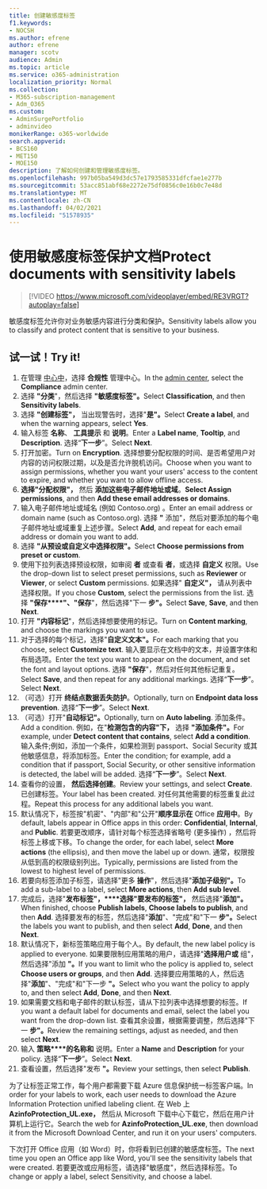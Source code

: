 ```yaml
---
title: 创建敏感度标签
f1.keywords:
- NOCSH
ms.author: efrene
author: efrene
manager: scotv
audience: Admin
ms.topic: article
ms.service: o365-administration
localization_priority: Normal
ms.collection:
- M365-subscription-management
- Adm_O365
ms.custom:
- AdminSurgePortfolio
- adminvideo
monikerRange: o365-worldwide
search.appverid:
- BCS160
- MET150
- MOE150
description: 了解如何创建和管理敏感度标签。
ms.openlocfilehash: 997b05ba549d3dc57e1793585331dfcfae1e277b
ms.sourcegitcommit: 53acc851abf68e2272e75df0856c0e16b0c7e48d
ms.translationtype: MT
ms.contentlocale: zh-CN
ms.lasthandoff: 04/02/2021
ms.locfileid: "51578935"
---
```

# <a name="protect-documents-with-sensitivity-labels"></a><span data-ttu-id="e846a-103">使用敏感度标签保护文档</span><span class="sxs-lookup"><span data-stu-id="e846a-103">Protect documents with sensitivity labels</span></span>

> [!VIDEO https://www.microsoft.com/videoplayer/embed/RE3VRGT?autoplay=false]

<span data-ttu-id="e846a-104">敏感度标签允许你对业务敏感内容进行分类和保护。</span><span class="sxs-lookup"><span data-stu-id="e846a-104">Sensitivity labels allow you to classify and protect content that is sensitive to your business.</span></span>

## <a name="try-it"></a><span data-ttu-id="e846a-105">试一试！</span><span class="sxs-lookup"><span data-stu-id="e846a-105">Try it!</span></span>

1. <span data-ttu-id="e846a-106">在管理 [中心中](https://admin.microsoft.com)，选择 **合规性** 管理中心。</span><span class="sxs-lookup"><span data-stu-id="e846a-106">In the [admin center](https://admin.microsoft.com), select the **Compliance** admin center.</span></span>
1. <span data-ttu-id="e846a-107">选择 **"分类**"，然后选择 **"敏感度标签"。**</span><span class="sxs-lookup"><span data-stu-id="e846a-107">Select **Classification**, and then **Sensitivity labels**.</span></span>
1. <span data-ttu-id="e846a-108">选择 **"创建标签"，** 当出现警告时，选择"**是"。**</span><span class="sxs-lookup"><span data-stu-id="e846a-108">Select **Create a label**, and when the warning appears, select **Yes**.</span></span>
1. <span data-ttu-id="e846a-109">输入标签 **名称**、 **工具提示** 和 **说明**。</span><span class="sxs-lookup"><span data-stu-id="e846a-109">Enter a **Label name**, **Tooltip**, and **Description**.</span></span> <span data-ttu-id="e846a-110">选择“**下一步**”。</span><span class="sxs-lookup"><span data-stu-id="e846a-110">Select **Next**.</span></span>
1. <span data-ttu-id="e846a-111">打开加密。</span><span class="sxs-lookup"><span data-stu-id="e846a-111">Turn on **Encryption**.</span></span> <span data-ttu-id="e846a-112">选择想要分配权限的时间、是否希望用户对内容的访问权限过期，以及是否允许脱机访问。</span><span class="sxs-lookup"><span data-stu-id="e846a-112">Choose when you want to assign permissions, whether you want your users' access to the content to expire, and whether you want to allow offline access.</span></span>
1. <span data-ttu-id="e846a-113">**选择"分配权限"，** 然后 **添加这些电子邮件地址或域**。</span><span class="sxs-lookup"><span data-stu-id="e846a-113">**Select Assign permissions**, and then **Add these email addresses or domains**.</span></span>
1. <span data-ttu-id="e846a-114">输入电子邮件地址或域名 (例如 Contoso.org) 。</span><span class="sxs-lookup"><span data-stu-id="e846a-114">Enter an email address or domain name (such as Contoso.org).</span></span>  <span data-ttu-id="e846a-115">选择 **"** 添加"，然后对要添加的每个电子邮件地址或域重复上述步骤。</span><span class="sxs-lookup"><span data-stu-id="e846a-115">Select **Add**, and repeat for each email address or domain you want to add.</span></span>
1. <span data-ttu-id="e846a-116">选择 **"从预设或自定义中选择权限"。**</span><span class="sxs-lookup"><span data-stu-id="e846a-116">Select **Choose permissions from preset or custom**.</span></span>
1. <span data-ttu-id="e846a-117">使用下拉列表选择预设权限，如审阅 **者** 或查看 **者**，或选择 **自定义** 权限。</span><span class="sxs-lookup"><span data-stu-id="e846a-117">Use the drop-down list to select preset permissions, such as **Reviewer** or **Viewer**, or select **Custom** permissions.</span></span> <span data-ttu-id="e846a-118">如果选择" **自定义"，** 请从列表中选择权限。</span><span class="sxs-lookup"><span data-stu-id="e846a-118">If you chose **Custom**, select the permissions from the list.</span></span> <span data-ttu-id="e846a-119">选择 **"保存\*\*\*\*"、"保存**"，然后选择"下一 **步"。**</span><span class="sxs-lookup"><span data-stu-id="e846a-119">Select **Save**, **Save**, and then **Next**.</span></span>
1. <span data-ttu-id="e846a-120">打开 **"内容标记**"，然后选择想要使用的标记。</span><span class="sxs-lookup"><span data-stu-id="e846a-120">Turn on **Content marking**, and choose the markings you want to use.</span></span>
1. <span data-ttu-id="e846a-121">对于选择的每个标记，选择"**自定义文本"。**</span><span class="sxs-lookup"><span data-stu-id="e846a-121">For each marking that you choose, select **Customize text**.</span></span> <span data-ttu-id="e846a-122">输入要显示在文档中的文本，并设置字体和布局选项。</span><span class="sxs-lookup"><span data-stu-id="e846a-122">Enter the text you want to appear on the document, and set the font and layout options.</span></span> <span data-ttu-id="e846a-123">选择 **"保存**"，然后对任何其他标记重复。</span><span class="sxs-lookup"><span data-stu-id="e846a-123">Select **Save**, and then repeat for any additional markings.</span></span> <span data-ttu-id="e846a-124">选择“**下一步**”。</span><span class="sxs-lookup"><span data-stu-id="e846a-124">Select **Next**.</span></span>
1. <span data-ttu-id="e846a-125">（可选）打开 **终结点数据丢失防护**。</span><span class="sxs-lookup"><span data-stu-id="e846a-125">Optionally, turn on **Endpoint data loss prevention**.</span></span> <span data-ttu-id="e846a-126">选择“**下一步**”。</span><span class="sxs-lookup"><span data-stu-id="e846a-126">Select **Next**.</span></span>
1. <span data-ttu-id="e846a-127">（可选）打开"**自动标记"。**</span><span class="sxs-lookup"><span data-stu-id="e846a-127">Optionally, turn on **Auto labeling**.</span></span> <span data-ttu-id="e846a-128">添加条件。</span><span class="sxs-lookup"><span data-stu-id="e846a-128">Add a condition.</span></span> <span data-ttu-id="e846a-129">例如，在"**检测包含的内容"下，** 选择 **"添加条件"。**</span><span class="sxs-lookup"><span data-stu-id="e846a-129">For example, under **Detect content that contains**, select **Add a condition**.</span></span> <span data-ttu-id="e846a-130">输入条件;例如，添加一个条件，如果检测到 passport、Social Security 或其他敏感信息，将添加标签。</span><span class="sxs-lookup"><span data-stu-id="e846a-130">Enter the condition; for example, add a condition that if passport, Social Security, or other sensitive information is detected, the label will be added.</span></span> <span data-ttu-id="e846a-131">选择“**下一步**”。</span><span class="sxs-lookup"><span data-stu-id="e846a-131">Select **Next**.</span></span>
1. <span data-ttu-id="e846a-132">查看你的设置， **然后选择创建**。</span><span class="sxs-lookup"><span data-stu-id="e846a-132">Review your settings, and select **Create**.</span></span> <span data-ttu-id="e846a-133">已创建标签。</span><span class="sxs-lookup"><span data-stu-id="e846a-133">Your label has been created.</span></span> <span data-ttu-id="e846a-134">对任何其他需要的标签重复此过程。</span><span class="sxs-lookup"><span data-stu-id="e846a-134">Repeat this process for any additional labels you want.</span></span>
1. <span data-ttu-id="e846a-135">默认情况下，标签按"机密"、"内部"和"公开"**顺序显示在** Office **应用中**。</span><span class="sxs-lookup"><span data-stu-id="e846a-135">By default, labels appear in Office apps in this order: **Confidential**, **Internal**, and **Public**.</span></span> <span data-ttu-id="e846a-136">若要更改顺序，请针对每个标签选择省略号 (更多操作) ，然后将标签上移或下移。</span><span class="sxs-lookup"><span data-stu-id="e846a-136">To change the order, for each label, select **More actions** (the ellipsis), and then move the label up or down.</span></span> <span data-ttu-id="e846a-137">通常，权限按从低到高的权限级别列出。</span><span class="sxs-lookup"><span data-stu-id="e846a-137">Typically, permissions are listed from the lowest to highest level of permissions.</span></span>
1. <span data-ttu-id="e846a-138">若要向标签添加子标签，请选择"更多 **操作**"，然后选择"**添加子级别"。**</span><span class="sxs-lookup"><span data-stu-id="e846a-138">To add a sub-label to a label, select **More actions**, then **Add sub level**.</span></span>
1. <span data-ttu-id="e846a-139">完成后，选择"**发布标签"，\*\*\*\*选择"要发布的标签"，** 然后选择"**添加"。**</span><span class="sxs-lookup"><span data-stu-id="e846a-139">When finished, choose **Publish labels**, **Choose labels to publish**, and then **Add**.</span></span> <span data-ttu-id="e846a-140">选择要发布的标签，然后选择"**添加**"、"完成"和"下一 **步"。**</span><span class="sxs-lookup"><span data-stu-id="e846a-140">Select the labels you want to publish, and then select **Add**, **Done**, and then **Next**.</span></span>
1. <span data-ttu-id="e846a-141">默认情况下，新标签策略应用于每个人。</span><span class="sxs-lookup"><span data-stu-id="e846a-141">By default, the new label policy is applied to everyone.</span></span> <span data-ttu-id="e846a-142">如果要限制应用策略的用户，请选择"**选择用户或** 组"，然后选择"添加 **"。**</span><span class="sxs-lookup"><span data-stu-id="e846a-142">If you want to limit who the policy is applied to, select **Choose users or groups**, and then **Add**.</span></span> <span data-ttu-id="e846a-143">选择要应用策略的人，然后选择"**添加**"、"完成"和"下一步 **"。**</span><span class="sxs-lookup"><span data-stu-id="e846a-143">Select who you want the policy to apply to, and then select **Add**, **Done**, and then **Next**.</span></span>
1. <span data-ttu-id="e846a-144">如果需要文档和电子邮件的默认标签，请从下拉列表中选择想要的标签。</span><span class="sxs-lookup"><span data-stu-id="e846a-144">If you want a default label for documents and email, select the label you want from the drop-down list.</span></span> <span data-ttu-id="e846a-145">查看其余设置，根据需要调整，然后选择"下一 **步"。**</span><span class="sxs-lookup"><span data-stu-id="e846a-145">Review the remaining settings, adjust as needed, and then select **Next**.</span></span>
1. <span data-ttu-id="e846a-146">输入 **策略\*\*\*\*的名称和** 说明。</span><span class="sxs-lookup"><span data-stu-id="e846a-146">Enter a **Name** and **Description** for your policy.</span></span> <span data-ttu-id="e846a-147">选择“**下一步**”。</span><span class="sxs-lookup"><span data-stu-id="e846a-147">Select **Next**.</span></span>
1. <span data-ttu-id="e846a-148">查看设置，然后选择"发布 **"。**</span><span class="sxs-lookup"><span data-stu-id="e846a-148">Review your settings, then select **Publish**.</span></span>

<span data-ttu-id="e846a-149">为了让标签正常工作，每个用户都需要下载 Azure 信息保护统一标签客户端。</span><span class="sxs-lookup"><span data-stu-id="e846a-149">In order for your labels to work, each user needs to download the Azure Information Protection unified labeling client.</span></span> <span data-ttu-id="e846a-150">在 Web 上 **AzinfoProtection_UL.exe，** 然后从 Microsoft 下载中心下载它，然后在用户计算机上运行它。</span><span class="sxs-lookup"><span data-stu-id="e846a-150">Search the web for **AzinfoProtection_UL.exe**, then download it from the Microsoft Download Center, and run it on your users' computers.</span></span>

<span data-ttu-id="e846a-151">下次打开 Office 应用（如 Word）时，你将看到已创建的敏感度标签。</span><span class="sxs-lookup"><span data-stu-id="e846a-151">The next time you open an Office app like Word, you'll see the sensitivity labels that were created.</span></span> <span data-ttu-id="e846a-152">若要更改或应用标签，请选择"敏感度"，然后选择标签。</span><span class="sxs-lookup"><span data-stu-id="e846a-152">To change or apply a label, select Sensitivity, and choose a label.</span></span>

